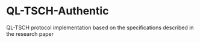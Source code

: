 # QL-TSCH-Authentic
QL-TSCH protocol implementation based on the specifications described in the research paper
